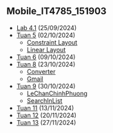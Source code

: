 ## Mobile_IT4785_151903
- <a href = "https://github.com/DannyP4/Mobile_IT4785_151903/tree/main/Lab%204.1/app/src/main"><u>Lab 4.1</u></a> (25/09/2024)
- <a href = "https://github.com/DannyP4/Mobile_IT4785_151903/tree/main/Tuan%205"><u>Tuan 5</u></a> (02/10/2024)
  - <a href = "https://github.com/DannyP4/Mobile_IT4785_151903/tree/main/Tuan%205/ConstraintLayout/app/src"><u>Constraint Layout</u></a>
  - <a href = "https://github.com/DannyP4/Mobile_IT4785_151903/tree/main/Tuan%205/LinearLayout/app/src/main"><u>Linear Layout</u></a>
- <a href = "https://github.com/DannyP4/Mobile_IT4785_151903/tree/main/Tuan%206/app/src/main"><u>Tuan 6</u></a> (09/10/2024)
- <a href = "https://github.com/DannyP4/Mobile_IT4785_151903/tree/main/Tuan%208"><u>Tuan 8</u></a> (23/10/2024)
  - <a href = "https://github.com/DannyP4/Mobile_IT4785_151903/tree/main/Tuan%208/Converter"><u>Converter</u></a>
  - <a href = "https://github.com/DannyP4/Mobile_IT4785_151903/tree/main/Tuan%208/GmailClone"><u>Gmail</u></a>
- <a href = "https://github.com/DannyP4/Mobile_IT4785_151903/tree/main/Tuan%209"><u>Tuan 9</u></a> (30/10/2024)
  - <a href = "https://github.com/DannyP4/Mobile_IT4785_151903/tree/main/Tuan%209/LeChanChinhPhuong"><u>LeChanChinhPhuong</u></a>
  - <a href = "https://github.com/DannyP4/Mobile_IT4785_151903/tree/main/Tuan%209/SearchInList-main"><u>SearchInList</u></a>
- <a href = "https://github.com/DannyP4/Mobile_IT4785_151903/tree/main/Tuan%2011"><u>Tuan 11</u></a> (13/11/2024)
- <a href = "https://github.com/DannyP4/Mobile_IT4785_151903/tree/main/Tuan%2012"><u>Tuan 12</u></a> (20/11/2024)
- <a href = "https://github.com/DannyP4/Mobile_IT4785_151903/tree/main/Tuan%2013"><u>Tuan 13</u></a> (27/11/2024)
